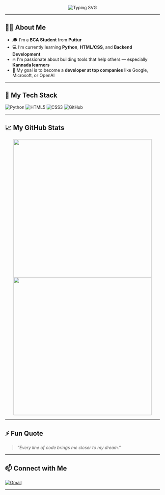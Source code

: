 <!-- Profile Header Animation -->
<p align="center">
  <img src="https://readme-typing-svg.demolab.com?font=Fira+Code&size=28&pause=1000&color=00FEEF&center=true&vCenter=true&width=800&lines=Hi+%F0%9F%91%8B%2C+I'm+Shahil+from+Puttur.;BCA+Student+%7C+Aspiring+Developer+%F0%9F%92%BB;Learning+Python+and+Web+Development+%F0%9F%92%A1;Dreaming+to+Work+at+Google%2C+Microsoft+or+OpenAI+%F0%9F%9A%80" alt="Typing SVG" />
</p>

---

## 👨‍💻 About Me

- 🎓 I'm a **BCA Student** from **Puttur**
- 💻 I’m currently learning **Python**, **HTML/CSS**, and **Backend Development**
- 🔥 I'm passionate about building tools that help others — especially **Kannada learners**
- 🎯 My goal is to become a **developer at top companies** like Google, Microsoft, or OpenAI

---

## 🚀 My Tech Stack

![Python](https://img.shields.io/badge/Python-3776AB?style=for-the-badge&logo=python&logoColor=white)
![HTML5](https://img.shields.io/badge/HTML5-e34c26?style=for-the-badge&logo=html5&logoColor=white)
![CSS3](https://img.shields.io/badge/CSS3-264de4?style=for-the-badge&logo=css3&logoColor=white)
![GitHub](https://img.shields.io/badge/GitHub-100000?style=for-the-badge&logo=github&logoColor=white)

---

## 📈 My GitHub Stats

<p align="center">
  <img src="https://github-readme-stats.vercel.app/api?username=Shahil-Puttur&show_icons=true&theme=radical&hide=prs&count_private=true" width="450" />
  <img src="https://github-readme-streak-stats.herokuapp.com/?user=Shahil-Puttur&theme=radical" width="450"/>
</p>

---

## ⚡ Fun Quote

> *“Every line of code brings me closer to my dream.”*

---

## 📫 Connect with Me

[![Gmail](https://img.shields.io/badge/Gmail-D14836?style=for-the-badge&logo=gmail&logoColor=white)](mailto:rockbhai5964@gmail.com)

---
